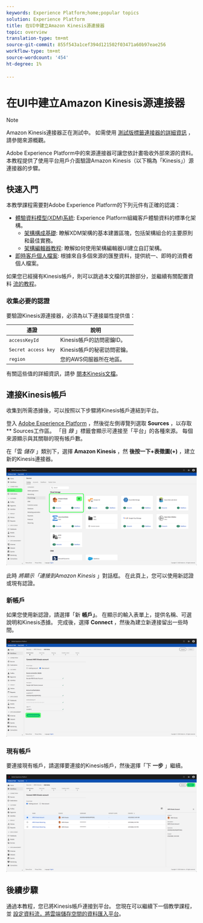 ```yaml
---
keywords: Experience Platform;home;popular topics
solution: Experience Platform
title: 在UI中建立Amazon Kinesis源連接器
topic: overview
translation-type: tm+mt
source-git-commit: 855f543a1cef394d121502f03471a60b97eae256
workflow-type: tm+mt
source-wordcount: '454'
ht-degree: 1%

---
```



# 在UI中建立Amazon Kinesis源連接器

>[!NOTE]
>Amazon Kinesis連接器正在測試中。 如需使用 [測試版標籤連接器的詳細資訊](../../../../home.md#terms-and-conditions) ，請參閱來源概觀。

Adobe Experience Platform中的來源連接器可讓您依計畫吸收外部來源的資料。 本教程提供了使用平台用戶介面驗證Amazon Kinesis（以下稱為「Kinesis」）源連接器的步驟。

## 快速入門

本教學課程需要對Adobe Experience Platform的下列元件有正確的認識：

- [體驗資料模型(XDM)系統](../../../../../xdm/home.md): Experience Platform組織客戶體驗資料的標準化架構。
   - [架構構成基礎](../../../../../xdm/schema/composition.md): 瞭解XDM架構的基本建置區塊，包括架構組合的主要原則和最佳實務。
   - [架構編輯器教程](../../../../../xdm/tutorials/create-schema-ui.md): 瞭解如何使用架構編輯器UI建立自訂架構。
- [即時客戶個人檔案](../../../../../profile/home.md): 根據來自多個來源的匯整資料，提供統一、即時的消費者個人檔案。

如果您已經擁有Kinesis帳戶，則可以跳過本文檔的其餘部分，並繼續有關配置資料 [流的教程](../../dataflow/streaming/cloud-storage.md)。

### 收集必要的認證

要驗證Kinesis源連接器，必須為以下連接屬性提供值：

| 憑證 | 說明 |
| ---------- | ----------- |
| `accessKeyId` | Kinesis帳戶的訪問密鑰ID。 |
| `Secret access key` | Kinesis帳戶的秘密訪問密鑰。 |
| `region` | 您的AWS伺服器所在地區。 |

有關這些值的詳細資訊，請參 [閱本Kinesis文檔](https://docs.aws.amazon.com/streams/latest/dev/getting-started.html)。

## 連接Kinesis帳戶

收集到所需憑據後，可以按照以下步驟將Kinesis帳戶連結到平台。

登入 [Adobe Experience Platform](https://platform.adobe.com) ，然後從左側導覽列選取 **Sources** ，以存取 ** Sources工作區。 「目 *錄* 」標籤會顯示可連接至「平台」的各種來源。 每個來源顯示與其關聯的現有帳戶數。

在「雲 *儲存* 」類別下，選擇 **Amazon Kinesis** ，然 **後按一下+表徵圖(+)** ，建立新的Kinesis連接器。

![](../../../../images/tutorials/create/kinesis/catalog.png)

此時 *將顯示「連接到Amazon Kinesis* 」對話框。 在此頁上，您可以使用新認證或現有認證。

### 新帳戶

如果您使用新認證，請選擇「新 **帳戶」**。 在顯示的輸入表單上，提供名稱、可選說明和Kinesis憑據。 完成後，選擇 **Connect** ，然後為建立新連接留出一些時間。

![](../../../../images/tutorials/create/kinesis/new.png)

### 現有帳戶

要連接現有帳戶，請選擇要連接的Kinesis帳戶，然後選擇「下 **一步** 」繼續。

![](../../../../images/tutorials/create/kinesis/existing.png)

## 後續步驟

通過本教程，您已將Kinesis帳戶連接到平台。 您現在可以繼續下一個教學課程，並 [設定資料流，將雲端儲存空間的資料匯入平台](../../dataflow/streaming/cloud-storage.md)。